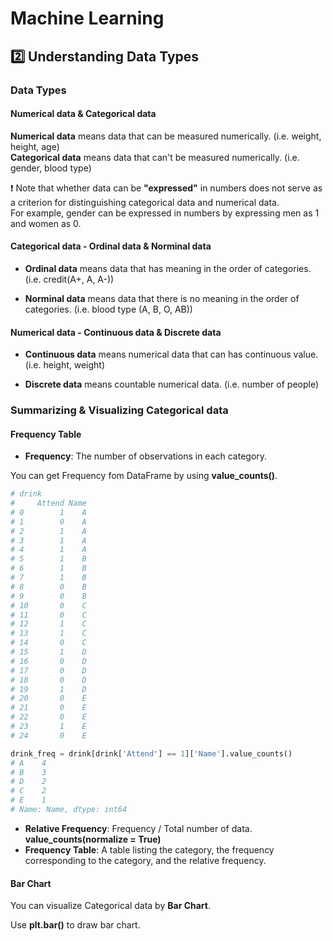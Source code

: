 # Machine Learning

## 2️⃣ Understanding Data Types

### Data Types

#### Numerical data & Categorical data
**Numerical data** means data that can be measured numerically. (i.e. weight, height, age)   
**Categorical data** means data that can't be measured numerically. (i.e. gender, blood type)

❗ Note that whether data can be **"expressed"** in numbers does not serve as a criterion for distinguishing categorical data and numerical data.   
For example, gender can be expressed in numbers by expressing men as 1 and women as 0.

#### Categorical data - Ordinal data & Norminal data

- **Ordinal data** means data that has meaning in the order of categories. (i.e. credit(A+, A, A-))

- **Norminal data** means data that there is no meaning in the order of categories. (i.e. blood type (A, B, O, AB))

#### Numerical data - Continuous data & Discrete data

- **Continuous data** means numerical data that can has continuous value. (i.e. height, weight)

- **Discrete data** means countable numerical data. (i.e. number of people)

### Summarizing & Visualizing Categorical data

#### Frequency Table

- **Frequency**: The number of observations in each category.

You can get Frequency fom DataFrame by using **value_counts()**.

```python
# drink
#     Attend Name
# 0        1    A
# 1        0    A
# 2        1    A
# 3        1    A
# 4        1    A
# 5        1    B
# 6        1    B
# 7        1    B
# 8        0    B
# 9        0    B
# 10       0    C
# 11       0    C
# 12       1    C
# 13       1    C
# 14       0    C
# 15       1    D
# 16       0    D
# 17       0    D
# 18       0    D
# 19       1    D
# 20       0    E
# 21       0    E
# 22       0    E
# 23       1    E
# 24       0    E

drink_freq = drink[drink['Attend'] == 1]['Name'].value_counts()
# A    4
# B    3
# D    2
# C    2
# E    1
# Name: Name, dtype: int64
```


- **Relative Frequency**: Frequency / Total number of data. **value_counts(normalize = True)**
- **Frequency Table**: A table listing the category, the frequency corresponding to the category, and the relative frequency.

#### Bar Chart

You can visualize Categorical data by **Bar Chart**.

Use **plt.bar()** to draw bar chart.